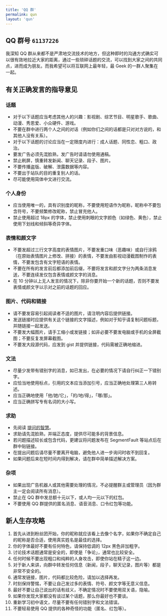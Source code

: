 ```yaml
---
title: 'QQ 群'
permalink: qun
layout: 'qun'
---
```


## QQ 群号 `61137226`

我深知 QQ 群从来都不是严肃地交流技术的地方，但这种即时的沟通方式确实可以很有效地拉近大家的距离，通过一些琐碎话题的交流，可以找到大家之间的共同点，进而成为朋友。而我希望可以将互联网上最年轻，最 Geek 的一群人聚集在一起。

## 有关正确发言的指导意见
### 话题

* 对于以下话题应当考虑其他人的兴趣：影视剧、综艺节目、明星歌手、歌曲、动漫、秀恩爱、小众硬件、游戏。
* 不要在群中进行两个人之间的对话（例如你们之间的话都是只对对方说的，和其他人没有关系）。
* 对于以下话题的讨论应当在一定限度内进行：成人话题、同性恋、粗口、政治。
* 要发广告必须先混脸熟，发广告时请请勿使用通稿。
* 禁止刷屏，慎重转发新闻、聊天记录、段子、图片。
* 不要传播盗版、破解、泄露数据等内容。
* 不要出于站队的目的重复别人的话。
* 尽可能使用简体中文进行交流。

### 个人身份

* 应当使用唯一的，具有识别度的昵称，不要使用短语作为昵称，昵称中不要包含符号，不要频繁修改昵称，禁止冒充他人。
* 禁止使用超过 18px 的字体，禁止使用刺眼的文字颜色（如绿色、黄色），禁止使用下划线和倾斜等奇异字体。

### 表情和颜文字

* 不要发超过三行文字高度的表情图片，不要发重口味（恶趣味）或自行涂鸦（在原始表情图片上修改、拼接）的表情，不要发由影视动漫截图制作的表情，不要发包含有文字短语的表情。
* 不要在所有的发言前后都添加前后缀，不要将发言和颜文字分为两条消息发送，不要连续发仅包含表情或颜文字的消息。
* 在 10 分钟以上无人发言的情况下，除非你要开始一个新的话题，否则不要发表情或颜文字以示对之前的话题的回应。

### 图片、代码和链接

* 请不要发容易引起阅读者不适的图片，请注明内容后提供链接。
* 发送链接时应提供有关这个链接的文字描述，例如对于知乎请复制问题标题，并随链接一起发送。
* 不要发大幅图片，请手工缩小或发链接；如非必要不要发电脑或手机的全屏截图；不要反复发屏幕截图。
* 不要发大段源代码，应发到 gist 并提供链接，代码需被正确地缩进。

### 文法

* 尽量少发带有错别字的消息，如已发出，在必要的情况下请自行纠正一下错别字。
* 应恰当地使用标点，引用的文本应当添加引号，应当正确地处理第三人称转述。
* 应当正确地使用「他/她/它」，「的/地/得」，「哪/那」。
* 应当正确拼写专有名词的大小写。

### 求助

* 先阅读 [提问的智慧](https://lug.ustc.edu.cn/wiki/doc/smart-questions)。
* 求助请先混脸熟，并端正态度，提供尽可能多的背景信息。
* 若问题描述较长或包含代码，更建议将问题发布在 SegmentFault 等站点后在群中贴链接。
* 在提出问题后请尽量不要离开电脑，避免他人进一步询问时收不到回复。
* 如果问题后来在短时间内得到解决，请在群中简单描述解决方案。

### 杂项

* 如果出现广告机器人或其他需要处理的情况，不必提醒群主或管理员（因为群主一定会阅读所有消息）。
* 禁止在 QQ 群中发总额十元以下，或人均一元以下的红包。
* 不要使用 QQ 群提供的匿名消息、语音消息、口令红包等功能。

## 新人生存攻略

1. 首先从进到粉丝团开始，你的昵称就应该看上去像个名字，如果你不确定自己的昵称是否合适，使用真实姓名是最佳的选择。
2. 你的字体最好不要有任何特色，请保持低调的 12px 黑色非加粗字。
3. 讨论技术话题通常是安全的，即使是「争论」，通常也比较安全。
4. 任何时候不要出现粗口和纯粹的人身攻击，即使你站在精子这一边。
5. 对于新人来讲，向群中转发任何信息（新闻，段子，聊天记录，图片等）都是非常不安全的。
6. 通常发链接，图片，代码都比较危险，请加以选择再发。
7. 时刻保持警惕，不要让自己发过多的表情、符号、颜文字等无意义信息。
8. 最好不要让自己说出的话有歧义，不确定情况时不要使用双关语，隐喻。
9. 如果你发现大家都没有谈过某个话题，那么你最好也不要谈。
10. 重新学习初中语文，尽量不要有任何错别字和文法错误。
11. 不要轻易使用 QQ 提供的各种奇怪的功能（匿名、红包等）。
